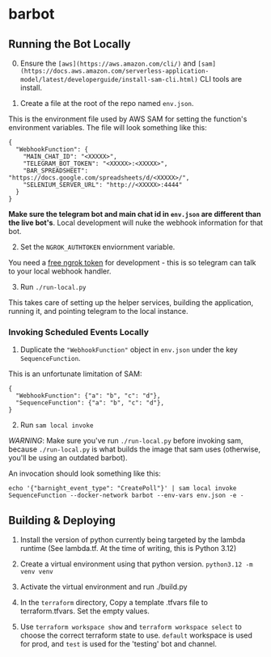 # barbot

## Running the Bot Locally

0. Ensure the `[aws](https://aws.amazon.com/cli/)` and `[sam](https://docs.aws.amazon.com/serverless-application-model/latest/developerguide/install-sam-cli.html)` CLI tools are install.

1. Create a file at the root of the repo named `env.json`.

This is the environment file used by AWS SAM for setting the function's environment variables.
The file will look something like this:

```
{
  "WebhookFunction": {
    "MAIN_CHAT_ID": "<XXXXX>",
    "TELEGRAM_BOT_TOKEN": "<XXXXX>:<XXXXX>",
    "BAR_SPREADSHEET": "https://docs.google.com/spreadsheets/d/<XXXXX>/",
    "SELENIUM_SERVER_URL": "http://<XXXXX>:4444"
  }
}
```

**Make sure the telegram bot and main chat id in `env.json` are different than the live bot's**.
Local development will nuke the webhook information for that bot.

2. Set the `NGROK_AUTHTOKEN` enviornment variable.

You need a [free ngrok token](https://ngrok.com/) for development - this is so telegram can talk to your local webhook handler.

3. Run `./run-local.py`

This takes care of setting up the helper services, building the application, running it, and pointing telegram to the local instance.

### Invoking Scheduled Events Locally

1. Duplicate the `"WebhookFunction"` object in `env.json` under the key `SequenceFunction`.

This is an unfortunate limitation of SAM:

```
{
  "WebhookFunction": {"a": "b", "c": "d"},
  "SequenceFunction": {"a": "b", "c": "d"},
}
```

2. Run `sam local invoke`

*WARNING*: Make sure you've run `./run-local.py` before invoking sam, because `./run-local.py` is what builds the image that sam uses (otherwise, you'll be using an outdated barbot).

An invocation should look something like this:

```
echo '{"barnight_event_type": "CreatePoll"}' | sam local invoke SequenceFunction --docker-network barbot --env-vars env.json -e -
```

## Building & Deploying

1. Install the version of python currently being targeted by the lambda runtime (See lambda.tf. At the time of writing, this is Python 3.12)

2. Create a virtual environment using that python version. `python3.12 -m venv venv`

3. Activate the virtual environment and run ./build.py

4. In the `terraform` directory, Copy a template .tfvars file to terraform.tfvars. Set the empty values.

5. Use `terraform workspace show` and `terraform workspace select` to choose the correct terraform state to use. 
   `default` workspace is used for prod, and `test` is used for the 'testing' bot and channel.
